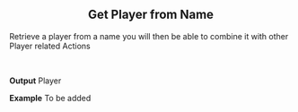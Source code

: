 <h2 style="text-align:center;"> Get Player from Name</h2>

Retrieve a player from a name you will then be able to combine it with other Player related Actions

<br>

**Output**
Player
<br>

**Example**
To be added